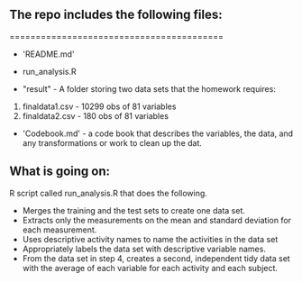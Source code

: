 ## The repo includes the following files:
=========================================

- 'README.md'

- run_analysis.R

- "result" - A folder storing two data sets that the homework requires:

 1. finaldata1.csv  - 10299 obs of 81 variables
 2. finaldata2.csv  - 180 obs of 81 variables

- 'Codebook.md' - a code book that describes the variables, the data, and any transformations or work to clean up the dat.
## What is going on:
R script called run_analysis.R that does the following.

- Merges the training and the test sets to create one data set.
- Extracts only the measurements on the mean and standard deviation for each measurement.
- Uses descriptive activity names to name the activities in the data set
- Appropriately labels the data set with descriptive variable names.
- From the data set in step 4, creates a second, independent tidy data set with the average of each variable for each activity and each subject.
